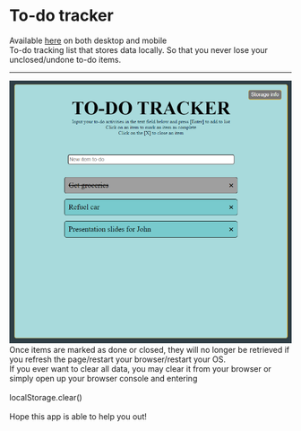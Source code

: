 # To-do tracker <br>
Available <a href="https://jspoh.github.io/projects/practical/todo_app/todo.html">here</a> on both desktop and mobile <br>
To-do tracking list that stores data locally. So that you never lose your unclosed/undone to-do items.
<hr>
<img src="lib/main.PNG" alt="Photo of the to-do app"> 
<br>
Once items are marked as done or closed, they will no longer be retrieved if you refresh the page/restart your browser/restart your OS.
<br>
If you ever want to clear all data, you may clear it from your browser or simply open up your browser console and entering <br>
<br>
localStorage.clear()
<br> 
<br>
Hope this app is able to help you out!
